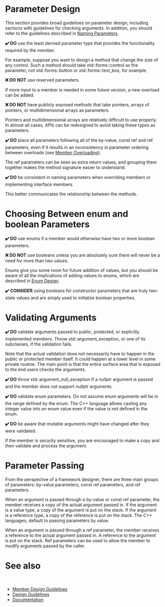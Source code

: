 # Parameter Design

This section provides broad guidelines on parameter design, including sections with guidelines for checking arguments. In addition, you should refer to the guidelines described in [Naming Parameters](/docs/documentation/Design%20Guidelines/Naming%20Guidelines/naming_parameters).

**✔️ DO** use the least derived parameter type that provides the functionality required by the member.

For example, suppose you want to design a method that change the size of any control. Such a method should take xtd::forms::control as the parameter, not xtd::forms::button or xtd::forms::text_box, for example.

**❌ DO NOT** use reserved parameters.

If more input to a member is needed in some future version, a new overload can be added.

**❌ DO NOT** have publicly exposed methods that take pointers, arrays of pointers, or multidimensional arrays as parameters.

Pointers and multidimensional arrays are relatively difficult to use properly. In almost all cases, APIs can be redesigned to avoid taking these types as parameters.

**✔️ DO** place all parameters following all of the by-value, const ref and ref parameters, even if it results in an inconsistency in parameter ordering between overloads (see [Member Overloading](/docs/documentation/Design%20Guidelines/Member%20Design%20Guidelines/member_overloading)).

The ref parameters can be seen as extra return values, and grouping them together makes the method signature easier to understand.

**✔️ DO** be consistent in naming parameters when overriding members or implementing interface members.

This better communicates the relationship between the methods.

# Choosing Between enum and boolean Parameters

**✔️ DO** use enums if a member would otherwise have two or more boolean parameters.

**❌ DO NOT** use booleans unless you are absolutely sure there will never be a need for more than two values.

Enums give you some room for future addition of values, but you should be aware of all the implications of adding values to enums, which are described in [Enum Design](/docs/documentation/Design%20Guidelines/Type%20Design%20Guidelines/enum_design).

**✔️ CONSIDER** using booleans for constructor parameters that are truly two-state values and are simply used to initialize boolean properties.

# Validating Arguments

**✔️ DO** validate arguments passed to public, protected, or explicitly implemented members. Throw xtd::argument_exception, or one of its subclasses, if the validation fails.

Note that the actual validation does not necessarily have to happen in the public or protected member itself. It could happen at a lower level in some private routine. The main point is that the entire surface area that is exposed to the end users checks the arguments.

**✔️ DO** throw xtd::argument_null_exception if a nullptr argument is passed and the member does not support nullptr arguments.

**✔️ DO** validate enum parameters. Do not assume enum arguments will be in the range defined by the enum. The C++ language allows casting any integer value into an enum value even if the value is not defined in the enum.

**✔️ DO** be aware that mutable arguments might have changed after they were validated.

If the member is security sensitive, you are encouraged to make a copy and then validate and process the argument.

# Parameter Passing

From the perspective of a framework designer, there are three main groups of parameters: by-value parameters, const ref parameters, and ref parameters.

When an argument is passed through a by-value or const ref parameter, the member receives a copy of the actual argument passed in. If the argument is a value type, a copy of the argument is put on the stack. If the argument is a reference type, a copy of the reference is put on the stack. The C++ languages, default to passing parameters by value.

When an argument is passed through a ref parameter, the member receives a reference to the actual argument passed in. A reference to the argument is put on the stack. Ref parameters can be used to allow the member to modify arguments passed by the caller.

# See also
​
* [Member Design Guidelines](/docs/documentation/Design%20Guidelines/Member%20Design%20Guidelines)
* [Design Guidelines](/docs/documentation/Design%20Guidelines)
* [Documentation](/docs/documentation)
